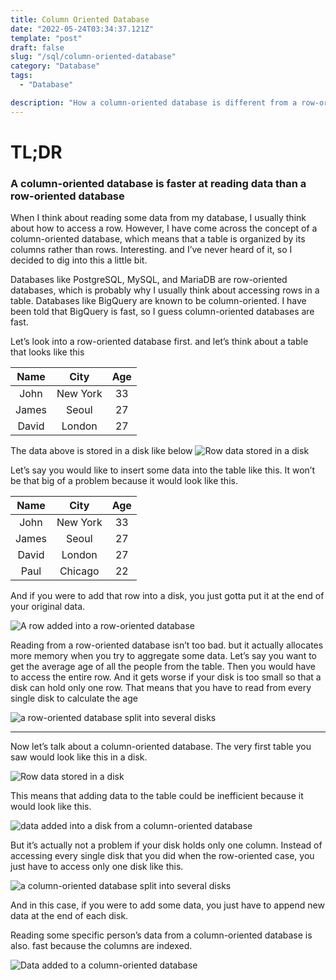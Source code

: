 ```yaml
---
title: Column Oriented Database
date: "2022-05-24T03:34:37.121Z"
template: "post"
draft: false
slug: "/sql/column-oriented-database"
category: "Database"
tags:
  - "Database"

description: "How a column-oriented database is different from a row-oriented database"
---
```


# TL;DR

### A column-oriented database is faster at reading data than a row-oriented database

When I think about reading some data from my database, I usually think about how to access a row. However, I have come across the concept of a column-oriented database, which means that a table is organized by its columns rather than rows. Interesting. and I’ve never heard of it, so I decided to dig into this a little bit.

Databases like PostgreSQL, MySQL, and MariaDB are row-oriented databases, which is probably why I usually think about accessing rows in a table. Databases like BigQuery are known to be column-oriented. I have been told that BigQuery is fast, so I guess column-oriented databases are fast.

Let’s look into a row-oriented database first. and let’s think about a table that looks like this

| Name  |   City   | Age |
| :---: | :------: | :-: |
| John  | New York | 33  |
| James |  Seoul   | 27  |
| David |  London  | 27  |

The data above is stored in a disk like below
![Row data stored in a disk](https://i.imgur.com/UKrKiWq.png)

Let’s say you would like to insert some data into the table like this. It won’t be that big of a problem because it would look like this.

| Name  |   City   | Age |
| :---: | :------: | :-: |
| John  | New York | 33  |
| James |  Seoul   | 27  |
| David |  London  | 27  |
| Paul  | Chicago  | 22  |

And if you were to add that row into a disk, you just gotta put it at the end of your original data.

![A row added into a row-oriented database](https://i.imgur.com/IyM39lI.png)

Reading from a row-oriented database isn’t too bad. but it actually allocates more memory when you try to aggregate some data. Let’s say you want to get the average age of all the people from the table. Then you would have to access the entire row. And it gets worse if your disk is too small so that a disk can hold only one row. That means that you have to read from every single disk to calculate the age

![a row-oriented database split into several disks](https://i.imgur.com/oR7An7Z.png)

---

Now let’s talk about a column-oriented database. The very first table you saw would look like this in a disk.

![Row data stored in a disk](https://i.imgur.com/UKrKiWq.png)

This means that adding data to the table could be inefficient because it would look like this.

![data added into a disk from a column-oriented database](https://i.imgur.com/SZsfZDi.png)

But it’s actually not a problem if your disk holds only one column. Instead of accessing every single disk that you did when the row-oriented case, you just have to access only one disk like this.

![a column-oriented database split into several disks](https://i.imgur.com/eiZTuze.png)

And in this case, if you were to add some data, you just have to append new data at the end of each disk.

Reading some specific person’s data from a column-oriented database is also. fast because the columns are indexed.

![Data added to a column-oriented database](https://i.imgur.com/UdkJ6Zp.png)
